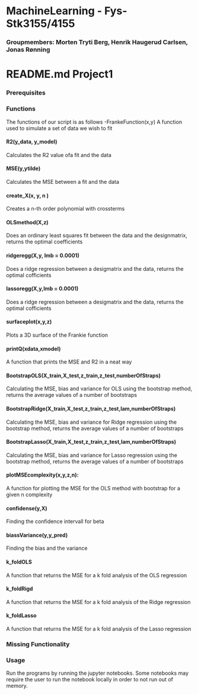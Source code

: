 # MachineLearning - Fys-Stk3155/4155

### Groupmembers: Morten Tryti Berg, Henrik Haugerud Carlsen, Jonas Rønning


# README.md Project1


### Prerequisites



### Functions
The functions of our script is as follows
-FrankeFunction(x,y)
  A function used to simulate a set of data we wish to fit
 
 #### R2(y_data, y_model)
Calculates the R2 value ofa fit and the data
 
 #### MSE(y,ytilde)
 Calculates the MSE between a fit and the data

#### create_X(x, y, n )
Creates a n-th order polynomial with crossterms
  
#### OLSmethod(X,z)
Does an ordinary least squares fit between the data and the designmatrix, returns the optimal coefficients
  
#### ridgeregg(X,y, lmb = 0.0001)
Does a ridge regression between a desigmatrix and the data, returns the optimal cofficients
  
#### lassoregg(X,y,lmb = 0.0001)
Does a ridge regression between a desigmatrix and the data, returns the optimal cofficients

#### surfaceplot(x,y,z)
Plots a 3D surface of the Frankie function
  
#### printQ(xdata,xmodel)
 A function that prints the MSE and R2 in a neat way

#### BootstrapOLS(X_train,X_test,z_train,z_test,numberOfStraps)
Calculating the MSE, bias and variance for OLS using the bootstrap method, returns the average values of a number of bootstraps

#### BootstrapRidge(X_train,X_test,z_train,z_test,lam,numberOfStraps)
Calculating the MSE, bias and variance for Ridge regression using the bootstrap method, returns the average values of a number of bootstraps

#### BootstrapLasso(X_train,X_test,z_train,z_test,lam,numberOfStraps)
Calculating the MSE, bias and variance for Lasso regression using the bootstrap method, returns the average values of a number of bootstraps
  
  
#### plotMSEcomplexity(x,y,z,n):
A function for plotting the MSE for the OLS method with bootstrap for a given n complexity
  
#### confidense(y,X)
Finding the confidence intervall for beta
 
 #### biassVariance(y,y_pred)
Finding the bias and the variance

#### k_foldOLS
A function that returns the MSE for a k fold analysis of the OLS regression

#### k_foldRigd
A function that returns the MSE for a k fold analysis of the Ridge regression

#### k_foldLasso
A function that returns the MSE for a k fold analysis of the Lasso regression


### Missing Functionality



### Usage

Run the programs by running the jupyter notebooks. Some notebooks may require the user to run the notebook locally in order to not run out of memory.
